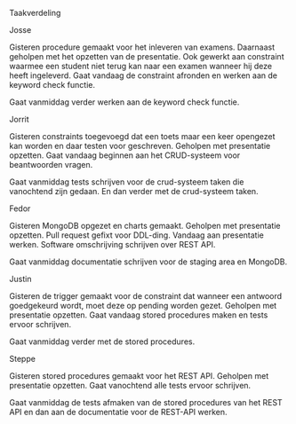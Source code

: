 Taakverdeling

Josse

Gisteren procedure gemaakt voor het inleveren van examens. Daarnaast geholpen
met het opzetten van de presentatie. Ook gewerkt aan constraint waarmee een
student niet terug kan naar een examen wanneer hij deze heeft ingeleverd. Gaat
vandaag de constraint afronden en werken aan de keyword check functie.

Gaat vanmiddag verder werken aan de keyword check functie.

Jorrit

Gisteren constraints toegevoegd dat een toets maar een keer opengezet kan worden
en daar testen voor geschreven. Geholpen met presentatie opzetten. Gaat vandaag
beginnen aan het CRUD-systeem voor beantwoorden vragen.

Gaat vanmiddag tests schrijven voor de crud-systeem taken die vanochtend zijn gedaan.
En dan verder met de crud-systeem taken.

Fedor

Gisteren MongoDB opgezet en charts gemaakt. Geholpen met presentatie opzetten.
Pull request gefixt voor DDL-ding. Vandaag aan presentatie werken. Software
omschrijving schrijven over REST API.

Gaat vanmiddag documentatie schrijven voor de staging area en MongoDB.

Justin

Gisteren de trigger gemaakt voor de constraint dat wanneer een antwoord
goedgekeurd wordt, moet deze op pending worden gezet. Geholpen met presentatie
opzetten. Gaat vandaag stored procedures maken en tests ervoor schrijven.

Gaat vanmiddag verder met de stored procedures.

Steppe

Gisteren stored procedures gemaakt voor het REST API. Geholpen met presentatie
opzetten. Gaat vanochtend alle tests ervoor schrijven.

Gaat vanmiddag de tests afmaken van de stored procedures van het REST API en dan aan de documentatie
voor de REST-API werken.
